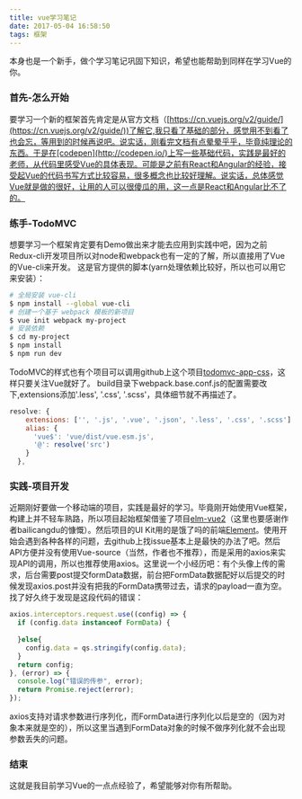 ```yaml
---
title: vue学习笔记
date: 2017-05-04 16:58:50
tags: 框架
---
```

本身也是一个新手，做个学习笔记巩固下知识，希望也能帮助到同样在学习Vue的你。

### 首先-怎么开始

要学习一个新的框架首先肯定是从官方文档（[https://cn.vuejs.org/v2/guide/](https://cn.vuejs.org/v2/guide/))了解它,我只看了基础的部分，感觉用不到看了也会忘，等用到的时候再说吧。说实话，刚看完文档有点晕晕乎乎，毕竟纯理论的东西。于是在[codepen](http://codepen.io/)上写一些基础代码，实践是最好的老师，从代码里感受Vue的具体表现。可能是之前有React和Angular的经验，接受起Vue的代码书写方式比较容易，很多概念也比较好理解。说实话，总体感觉Vue就是做的很好，让用的人可以很傻瓜的用，这一点是React和Angular比不了的。

### 练手-TodoMVC

想要学习一个框架肯定要有Demo做出来才能去应用到实践中吧，因为之前Redux-cli开发项目所以对node和webpack也有一定的了解，所以直接用了Vue的Vue-cli来开发。
这是官方提供的脚本(yarn处理依赖比较好，所以也可以用它来安装）：
```bash
# 全局安装 vue-cli
$ npm install --global vue-cli
# 创建一个基于 webpack 模板的新项目
$ vue init webpack my-project
# 安装依赖
$ cd my-project
$ npm install
$ npm run dev
```
TodoMVC的样式也有个项目可以调用github上这个项目[todomvc-app-css](https://github.com/tastejs/todomvc-app-css)，这样只要关注Vue就好了。
build目录下webpack.base.conf.js的配置需要改下,extensions添加'.less', '.css', '.scss'，具体细节就不再描述了。
```js
resolve: {
    extensions: ['', '.js', '.vue', '.json', '.less', '.css', '.scss'],
    alias: {
      'vue$': 'vue/dist/vue.esm.js',
      '@': resolve('src')
    }
  },
```
### 实践-项目开发

近期刚好要做一个移动端的项目，实践是最好的学习。毕竟刚开始使用Vue框架，构建上并不轻车熟路，所以项目起始框架借鉴了项目[elm-vue2](https://github.com/bailicangdu/vue2-elm)（这里也要感谢作者bailicangdu的慷慨）。然后项目的UI Kit用的是饿了吗的前端[Element](http://element.eleme.io/#/zh-CN)。使用开始会遇到各种各样的问题，去github上找issue基本上是最快的办法了吧。然后API方便并没有使用Vue-source（当然，作者也不推荐），而是采用的axios来实现API的调用，所以也推荐使用axios。这里说一个小经历吧：有个头像上传的需求，后台需要post提交formData数据，前台把FormData数据配好以后提交的时候发现axios.post并没有把我的FormData携带过去，请求的payload一直为空。找了好久终于发现是这段代码的错误：
```js
axios.interceptors.request.use((config) => {
  if (config.data instanceof FormData) {
    
  }else{
    config.data = qs.stringify(config.data);
  }
  return config;
}, (error) => {
  console.log("错误的传参", error);
  return Promise.reject(error);
});
```
axios支持对请求参数进行序列化，而FormData进行序列化以后是空的（因为对象本来就是空的），所以这里当遇到FormData对象的时候不做序列化就不会出现参数丢失的问题。

### 结束

这就是我目前学习Vue的一点点经验了，希望能够对你有所帮助。